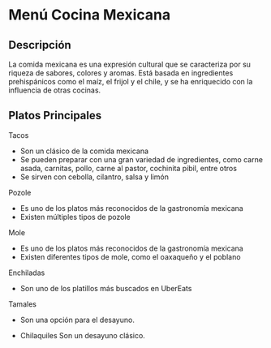 # Menú Cocina Mexicana

## Descripción

La comida mexicana es una expresión cultural que se caracteriza por su riqueza de sabores, colores y aromas. Está basada en ingredientes prehispánicos como el maíz, el frijol y el chile, y se ha enriquecido con la influencia de otras cocinas. 

## Platos Principales

Tacos

- Son un clásico de la comida mexicana
- Se pueden preparar con una gran variedad de ingredientes, como carne asada, carnitas, pollo, carne al pastor, cochinita pibil, entre otros
- Se sirven con cebolla, cilantro, salsa y limón

Pozole

- Es uno de los platos más reconocidos de la gastronomía mexicana
- Existen múltiples tipos de pozole

Mole

- Es uno de los platos más reconocidos de la gastronomía mexicana
- Existen diferentes tipos de mole, como el oaxaqueño y el poblano

Enchiladas

- Son uno de los platillos más buscados en UberEats

Tamales 

- Son una opción para el desayuno.

- Chilaquiles Son un desayuno clásico. 